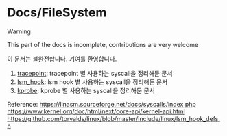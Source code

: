 # Docs/FileSystem

> [!WARNING]
> This part of the docs is incomplete, contributions are very welcome
>
> 이 문서는 불완전합니다. 기여를 환영합니다.

1. [tracepoint](./tracepoint.md): tracepoint 별 사용하는 syscall을 정리해둔 문서
2. [lsm_hook](./lsm_hook.md): lsm hook 별 사용하는 syscall을 정리해둔 문서
3. [kprobe](./kprobe.md): kprobe 별 사용하는 syscall을 정리해둔 문서

Reference:
https://linasm.sourceforge.net/docs/syscalls/index.php
https://www.kernel.org/doc/html/next/core-api/kernel-api.html
https://github.com/torvalds/linux/blob/master/include/linux/lsm_hook_defs.h
